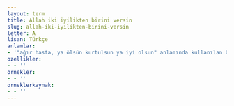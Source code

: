 ```yaml
---
layout: term
title: Allah iki iyilikten birini versin
slug: allah-iki-iyilikten-birini-versin
letter: A
lisan: Türkçe
anlamlar:
- '"ağır hasta, ya ölsün kurtulsun ya iyi olsun" anlamında kullanılan bir söz'
ozellikler:
- - ''
ornekler:
- - ''
orneklerkaynak:
- - ''
---
```

